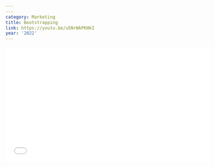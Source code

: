 ```yaml
---
---
category: Marketing
title: Bootstrapping
link: https://youtu.be/u5NrWkPKHkI
year: '2022'
---
```

<iframe width="560" height="315" src="{{ page.link }}" frameborder="0" allowfullscreen></iframe>

